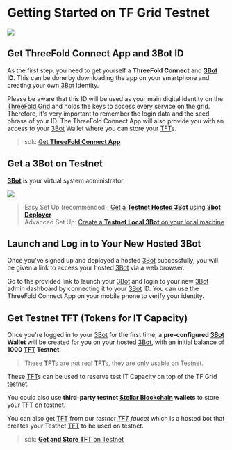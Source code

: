 # Getting Started on TF Grid Testnet

![](sdk__get_started_testnet.png  )

## Get ThreeFold Connect App and 3Bot ID

As the first step, you need to get yourself a **ThreeFold Connect** and **[3Bot](threefold__3bot_def) ID**. This can be done by downloading the app on your smartphone and creating your own [3Bot](threefold__3bot_def) Identity.

Please be aware that this ID will be used as your main digital identity on the [ThreeFold Grid](threefold__threefold_grid) and holds the keys to access every service on the grid. Therefore, it's very important to remember the login data and the seed phrase of your ID. The ThreeFold Connect App will also provide you with an access to your [3Bot](threefold__3bot_def) Wallet where you can store your [TFT](threefold__threefold_token)s.

> sdk: [Get **ThreeFold Connect App**](sdk__threefold_connect_install.md)

## Get a 3Bot on Testnet

[**3Bot**](sdk__testnet_3bot.md) is your virtual system administrator.

![](sdk__hosted3bot.png  )

> Easy Set Up (recommended): [Get a **Testnet Hosted 3Bot** using **3bot Deployer**](sdk__3bot_deployer.md) <BR>
> Advanced Set Up: [Create a **Testnet Local 3Bot** on your local machine](sdk__3bot_local_install.md)

## Launch and Log in to Your New Hosted 3Bot

Once you’ve signed up and deployed a hosted [3Bot](threefold__3bot_def) successfully, you will be given a link to access your hosted [3Bot](threefold__3bot_def) via a web browser.

Go to the provided link to launch your [3Bot](threefold__3bot_def) and login to your new [3Bot](threefold__3bot_def) admin dashboard by connecting it to your [3Bot](threefold__3bot_def) ID. You can use the ThreeFold Connect App on your mobile phone to verify your identity.

## Get Testnet TFT (Tokens for IT Capacity)

Once you're logged in to your [3Bot](threefold__[3Bot](threefold__3bot_def)_def) for the first time, a **pre-configured [3Bot](threefold__[3Bot](threefold__3bot_def)_def) Wallet** will be created for you on your hosted [3Bot](threefold__3bot_def), with an initial balance of **1000 [TFT](threefold__threefold_token) Testnet**.

> These [TFT](threefold__threefold_token)s are not real [TFT](threefold__threefold_token)s, they are only usable on Testnet.

These [TFT](threefold__threefold_token)s can be used to reserve test IT Capacity on top of the TF Grid testnet.

You could also use **third-party testnet [Stellar Blockchain](threefold__stellar_blockchain) wallets** to store your [TFT](threefold__threefold_token) on testnet.

You can also get [TFT](threefold__threefold_token) from our _testnet [TFT](threefold__threefold_token) faucet_ which is a hosted bot that creates your Testnet [TFT](threefold__threefold_token) to be used on testnet.

> sdk: [**Get and Store TFT** on Testnet](sdk__testnet_gettft.md)